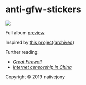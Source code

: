 # anti-gfw-stickers

![](https://i.imgur.com/J0iBigG.png)

Full album [preview](https://imgur.com/a/3KVXbEu)

Inspired by [this project](http://www.skinat.com/product/7787/default.aspx)([archived](https://web.archive.org/web/20190213161648/http://www.skinat.com/product/7787/default.aspx))

Further reading:
- [*Great Firewall*](https://en.wikipedia.org/wiki/Great_Firewall)
- [*Internet censorship in China*](https://en.wikipedia.org/wiki/Internet_censorship_in_China)

 Copyright © 2019 naiivejony
